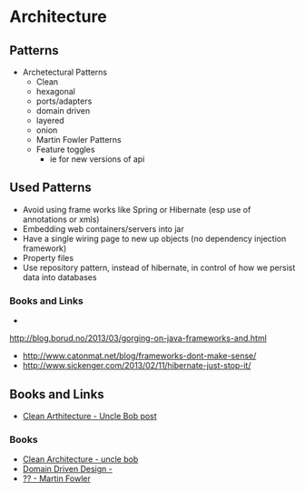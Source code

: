 # Architecture

## Patterns

- Archetectural Patterns
  - Clean
  - hexagonal
  - ports/adapters
  - domain driven
  - layered
  - onion
  - Martin Fowler Patterns
  - Feature toggles
    - ie for new versions of api

## Used Patterns

- Avoid using frame works like Spring or Hibernate (esp use of annotations or xmls)
- Embedding web containers/servers into jar
- Have a single wiring page to new up objects (no dependency injection framework)
- Property files
- Use repository pattern, instead of hibernate, in control of how we persist data into databases

### Books and Links

-
http://blog.borud.no/2013/03/gorging-on-java-frameworks-and.html
- http://www.catonmat.net/blog/frameworks-dont-make-sense/
- http://www.sickenger.com/2013/02/11/hibernate-just-stop-it/

## Books and Links

- [Clean Arthitecture - Uncle Bob post](https://8thlight.com/blog/uncle-bob/2012/08/13/the-clean-architecture.html)

### Books

- [Clean Architecture - uncle bob]()
- [Domain Driven Design - ]()
- [?? - Martin Fowler]()
